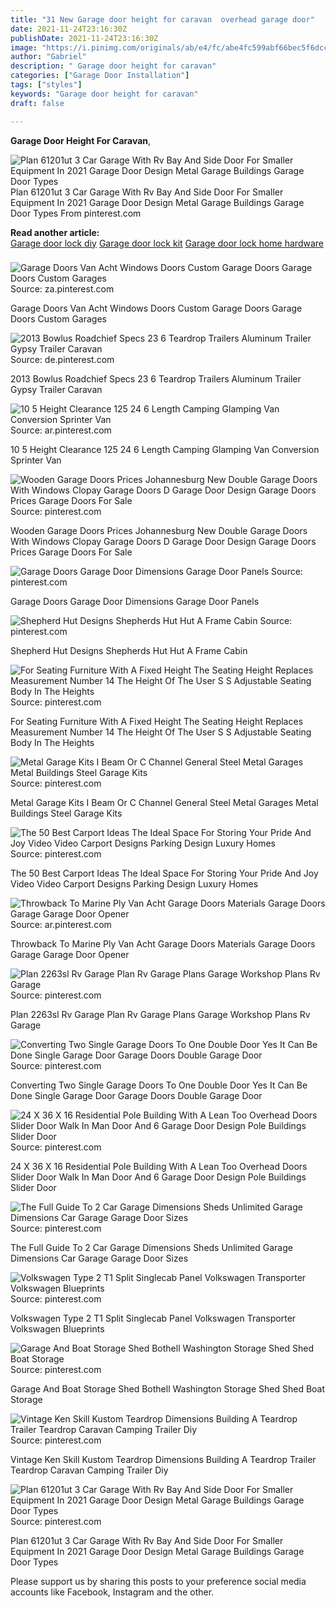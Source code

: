 ```yaml
---
title: "31 New Garage door height for caravan  overhead garage door"
date: 2021-11-24T23:16:30Z
publishDate: 2021-11-24T23:16:30Z
image: "https://i.pinimg.com/originals/ab/e4/fc/abe4fc599abf66bec5f6dcc3265a9fa8.jpg"
author: "Gabriel"
description: " Garage door height for caravan"
categories: ["Garage Door Installation"]
tags: ["styles"]
keywords: "Garage door height for caravan"
draft: false

---
```

<!-- Head tag Code -->
**Garage Door Height For Caravan**, 

![Plan 61201ut 3 Car Garage With Rv Bay And Side Door For Smaller Equipment In 2021 Garage Door Design Metal Garage Buildings Garage Door Types](https://i.pinimg.com/originals/ab/e4/fc/abe4fc599abf66bec5f6dcc3265a9fa8.jpg "Plan 61201ut 3 Car Garage With Rv Bay And Side Door For Smaller Equipment In 2021 Garage Door Design Metal Garage Buildings Garage Door Types")
Plan 61201ut 3 Car Garage With Rv Bay And Side Door For Smaller Equipment In 2021 Garage Door Design Metal Garage Buildings Garage Door Types From pinterest.com

**Read another article:**  
[Garage door lock diy](/garage-door-lock-diy/)
[Garage door lock kit](/garage-door-lock-kit/)
[Garage door lock home hardware](/garage-door-lock-home-hardware/)




### 

 


![Garage Doors Van Acht Windows Doors Custom Garage Doors Garage Doors Custom Garages](https://i.pinimg.com/736x/7d/a1/28/7da1280e8856b8bc59ad82d5ea11a377--custom-garage-doors-custom-garages.jpg "Garage Doors Van Acht Windows Doors Custom Garage Doors Garage Doors Custom Garages")
Source: za.pinterest.com

Garage Doors Van Acht Windows Doors Custom Garage Doors Garage Doors Custom Garages  

![2013 Bowlus Roadchief Specs 23 6 Teardrop Trailers Aluminum Trailer Gypsy Trailer Caravan](https://i.pinimg.com/originals/66/02/5a/66025a638257dc8098ebc516841f552c.jpg "2013 Bowlus Roadchief Specs 23 6 Teardrop Trailers Aluminum Trailer Gypsy Trailer Caravan")
Source: de.pinterest.com

2013 Bowlus Roadchief Specs 23 6 Teardrop Trailers Aluminum Trailer Gypsy Trailer Caravan  

![10 5 Height Clearance 125 24 6 Length Camping Glamping Van Conversion Sprinter Van](https://i.pinimg.com/originals/57/f1/28/57f128d1ee36bfe13ec32852f0b32412.jpg "10 5 Height Clearance 125 24 6 Length Camping Glamping Van Conversion Sprinter Van")
Source: ar.pinterest.com

10 5 Height Clearance 125 24 6 Length Camping Glamping Van Conversion Sprinter Van  

![Wooden Garage Doors Prices Johannesburg New Double Garage Doors With Windows Clopay Garage Doors D Garage Door Design Garage Doors Prices Garage Doors For Sale](https://i.pinimg.com/originals/d8/dc/d2/d8dcd2eaaa41c7dbf91102c309452380.jpg "Wooden Garage Doors Prices Johannesburg New Double Garage Doors With Windows Clopay Garage Doors D Garage Door Design Garage Doors Prices Garage Doors For Sale")
Source: pinterest.com

Wooden Garage Doors Prices Johannesburg New Double Garage Doors With Windows Clopay Garage Doors D Garage Door Design Garage Doors Prices Garage Doors For Sale  

![Garage Doors Garage Door Dimensions Garage Door Panels](https://i.pinimg.com/originals/25/f1/93/25f193181b2e4d5621f4001324493759.jpg "Garage Doors Garage Door Dimensions Garage Door Panels")
Source: pinterest.com

Garage Doors Garage Door Dimensions Garage Door Panels  

![Shepherd Hut Designs Shepherds Hut Hut A Frame Cabin](https://i.pinimg.com/736x/d7/d6/6c/d7d66c39eeff3c3ceab33674ab50f365--shepherds-hut-gypsy-caravan.jpg "Shepherd Hut Designs Shepherds Hut Hut A Frame Cabin")
Source: pinterest.com

Shepherd Hut Designs Shepherds Hut Hut A Frame Cabin  

![For Seating Furniture With A Fixed Height The Seating Height Replaces Measurement Number 14 The Height Of The User S S Adjustable Seating Body In The Heights](https://i.pinimg.com/474x/0b/c1/84/0bc1849239bee1b861403e9eaacda810.jpg "For Seating Furniture With A Fixed Height The Seating Height Replaces Measurement Number 14 The Height Of The User S S Adjustable Seating Body In The Heights")
Source: pinterest.com

For Seating Furniture With A Fixed Height The Seating Height Replaces Measurement Number 14 The Height Of The User S S Adjustable Seating Body In The Heights  

![Metal Garage Kits I Beam Or C Channel General Steel Metal Garages Metal Buildings Steel Garage Kits](https://i.pinimg.com/originals/d6/72/0c/d6720c01cae9181f05509c16b33c63a5.png "Metal Garage Kits I Beam Or C Channel General Steel Metal Garages Metal Buildings Steel Garage Kits")
Source: pinterest.com

Metal Garage Kits I Beam Or C Channel General Steel Metal Garages Metal Buildings Steel Garage Kits  

![The 50 Best Carport Ideas The Ideal Space For Storing Your Pride And Joy Video Video Carport Designs Parking Design Luxury Homes](https://i.pinimg.com/originals/e5/63/38/e56338934c2483944d7ec6b14ded40c0.jpg "The 50 Best Carport Ideas The Ideal Space For Storing Your Pride And Joy Video Video Carport Designs Parking Design Luxury Homes")
Source: pinterest.com

The 50 Best Carport Ideas The Ideal Space For Storing Your Pride And Joy Video Video Carport Designs Parking Design Luxury Homes  

![Throwback To Marine Ply Van Acht Garage Doors Materials Garage Doors Garage Garage Door Opener](https://i.pinimg.com/736x/2d/42/05/2d42054bef22433fb9b5a75d5ab06d36.jpg "Throwback To Marine Ply Van Acht Garage Doors Materials Garage Doors Garage Garage Door Opener")
Source: ar.pinterest.com

Throwback To Marine Ply Van Acht Garage Doors Materials Garage Doors Garage Garage Door Opener  

![Plan 2263sl Rv Garage Plan Rv Garage Plans Garage Workshop Plans Rv Garage](https://i.pinimg.com/originals/32/7d/e9/327de9afd76174e892cbdd4c07c73941.gif "Plan 2263sl Rv Garage Plan Rv Garage Plans Garage Workshop Plans Rv Garage")
Source: pinterest.com

Plan 2263sl Rv Garage Plan Rv Garage Plans Garage Workshop Plans Rv Garage  

![Converting Two Single Garage Doors To One Double Door Yes It Can Be Done Single Garage Door Garage Doors Double Garage Door](https://i.pinimg.com/originals/67/64/cb/6764cb56b23c09858d16ea6c3585ee0f.jpg "Converting Two Single Garage Doors To One Double Door Yes It Can Be Done Single Garage Door Garage Doors Double Garage Door")
Source: pinterest.com

Converting Two Single Garage Doors To One Double Door Yes It Can Be Done Single Garage Door Garage Doors Double Garage Door  

![24 X 36 X 16 Residential Pole Building With A Lean Too Overhead Doors Slider Door Walk In Man Door And 6 Garage Door Design Pole Buildings Slider Door](https://i.pinimg.com/736x/b8/65/7c/b8657c99d6be6429a211d7c84fd6614b.jpg "24 X 36 X 16 Residential Pole Building With A Lean Too Overhead Doors Slider Door Walk In Man Door And 6 Garage Door Design Pole Buildings Slider Door")
Source: pinterest.com

24 X 36 X 16 Residential Pole Building With A Lean Too Overhead Doors Slider Door Walk In Man Door And 6 Garage Door Design Pole Buildings Slider Door  

![The Full Guide To 2 Car Garage Dimensions Sheds Unlimited Garage Dimensions Car Garage Garage Door Sizes](https://i.pinimg.com/736x/44/e9/55/44e955ea4dabccdfbe7679ca218a7b3f.jpg "The Full Guide To 2 Car Garage Dimensions Sheds Unlimited Garage Dimensions Car Garage Garage Door Sizes")
Source: pinterest.com

The Full Guide To 2 Car Garage Dimensions Sheds Unlimited Garage Dimensions Car Garage Garage Door Sizes  

![Volkswagen Type 2 T1 Split Singlecab Panel Volkswagen Transporter Volkswagen Blueprints](https://i.pinimg.com/originals/76/42/ea/7642eae5b31ea3ad8e25d1a45f3b20c1.jpg "Volkswagen Type 2 T1 Split Singlecab Panel Volkswagen Transporter Volkswagen Blueprints")
Source: pinterest.com

Volkswagen Type 2 T1 Split Singlecab Panel Volkswagen Transporter Volkswagen Blueprints  

![Garage And Boat Storage Shed Bothell Washington Storage Shed Shed Boat Storage](https://i.pinimg.com/736x/6d/11/ec/6d11ecd6fd6d6ffe28eb969312cc5005.jpg "Garage And Boat Storage Shed Bothell Washington Storage Shed Shed Boat Storage")
Source: pinterest.com

Garage And Boat Storage Shed Bothell Washington Storage Shed Shed Boat Storage  

![Vintage Ken Skill Kustom Teardrop Dimensions Building A Teardrop Trailer Teardrop Caravan Camping Trailer Diy](https://i.pinimg.com/474x/1b/23/03/1b2303d77ca34db3ec45d3e0ff4b5959--teardrop-camper-kustom.jpg "Vintage Ken Skill Kustom Teardrop Dimensions Building A Teardrop Trailer Teardrop Caravan Camping Trailer Diy")
Source: pinterest.com

Vintage Ken Skill Kustom Teardrop Dimensions Building A Teardrop Trailer Teardrop Caravan Camping Trailer Diy  

![Plan 61201ut 3 Car Garage With Rv Bay And Side Door For Smaller Equipment In 2021 Garage Door Design Metal Garage Buildings Garage Door Types](https://i.pinimg.com/originals/ab/e4/fc/abe4fc599abf66bec5f6dcc3265a9fa8.jpg "Plan 61201ut 3 Car Garage With Rv Bay And Side Door For Smaller Equipment In 2021 Garage Door Design Metal Garage Buildings Garage Door Types")
Source: pinterest.com

Plan 61201ut 3 Car Garage With Rv Bay And Side Door For Smaller Equipment In 2021 Garage Door Design Metal Garage Buildings Garage Door Types  

Please support us by sharing this posts to your preference social media accounts like Facebook, Instagram and the other.

